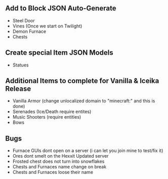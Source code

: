 ## Add to Block JSON Auto-Generate
* Steel Door
* Vines (Once we start on Twilight)
* Demon Furnace
* Chests

## Create special Item JSON Models
* Statues

## Additional Items to complete for Vanilla & Iceika Release
* Vanilla Armor (change unlocalized domain to "minecraft:" and this is done)
* Serenades (Ice/Death require entites)
* Music Shooters (require entities)
* Bows

## Bugs
* Furnace GUIs dont open on a server (i can let you join mine to test/fix it)
* Ores dont smelt on the Hexxit Updated server
* Frosted chest does not turn into snowflakes
* Chests and Furnaces name change on break
* Chests and Furnaces loose their name

